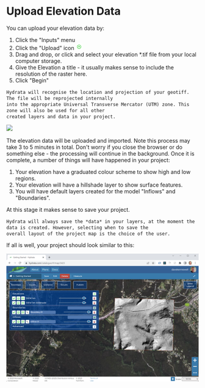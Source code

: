 # Upload Elevation Data

You can upload your elevation data by:
1. Click the "Inputs" menu
2. Click the "Upload" icon ![](../_static/icon-upload.png)
3. Drag and drop, or click and select your elevation *.tif file from your local computer storage.
4. Give the Elevation a title - it usually makes sense to include the resolution of the raster here.
5. Click "Begin"

```{note}
Hydrata will recognise the location and projection of your geotiff. The file will be reprojected internally
into the appropriate Universal Transverse Mercator (UTM) zone. This zone will also be used for all other 
created layers and data in your project. 
```

![](../_static/getting-started-upload-elevation-2.gif)

The elevation data will be uploaded and imported. Note this process may take 3 to 5 minutes in total. Don't
worry if you close the browser or do something else - the processing will continue in the background. Once it
is complete, a number of things will have happened in your project:

1. Your elevation have a graduated colour scheme to show high and low regions.
2. Your elevation will have a hillshade layer to show surface features.
3. You will have default layers created for the model "Inflows" and "Boundaries".

At this stage it makes sense to save your project.

```{note}
Hydrata will always save the *data* in your layers, at the moment the data is created. However, selecting when to save the 
overall layout of the project map is the choice of the user. 
```

If all is well, your project should look similar to this:

![](../_static/getting-started-layers-created.png)

